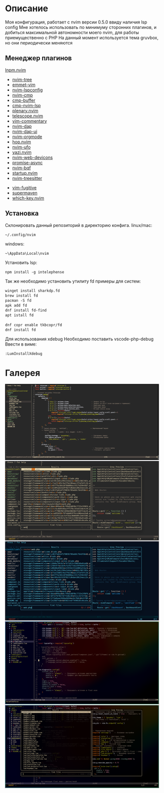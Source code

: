 # Описание
Моя конфигурация, работает с nvim версии 0.5.0 ввиду наличия lsp config
Мне хотелось использовать по минимуму сторонних плагинов, и добиться максимальной автономности моего nvim, для работы приемущественно с PHP
На данный момент используется тема gruvbox, но они периодически меняются

## Менеджер плагинов
[lnpm.nvim](https://github.com/Lumetas/lnpm.nvim)



- [nvim-tree](https://github.com/nvim-tree/nvim-tree.lua)
- [emmet-vim](https://github.com/mattn/emmet-vim)
- [nvim-lspconfig](https://github.com/neovim/nvim-lspconfig)
- [nvim-cmp](https://github.com/hrsh7th/nvim-cmp)
- [cmp-buffer](https://github.com/hrsh7th/cmp-buffer.git)
- [cmp-nvim-lsp](https://github.com/hrsh7th/cmp-nvim-lsp)
- [plenary.nvim](https://github.com/nvim-lua/plenary.nvim)
- [telescope.nvim](https://github.com/nvim-telescope/telescope.nvim)
- [vim-commentary](https://github.com/tpope/vim-commentary)
- [nvim-dap](https://github.com/mfussenegger/nvim-dap)
- [nvim-dap-ui](https://github.com/rcarriga/nvim-dap-ui.git)
- [nvim-orgmode](https://github.com/nvim-orgmode/orgmode)
- [hop.nvim](https://github.com/hadronized/hop.nvim)
- [nvim-ufo](https://github.com/kevinhwang91/nvim-ufo)
- [yazi.nvim](https://github.com/mikavilpas/yazi.nvim)
- [nvim-web-devicons](https://github.com/nvim-tree/nvim-web-devicons)
- [promise-async](https://github.com/kevinhwang91/promise-async)
- [nvim-bqf](https://github.com/kevinhwang91/nvim-bqf)
- [startup.nvim](https://github.com/max397574/startup.nvim)
- [nvim-treesitter](https://github.com/nvim-treesitter/nvim-treesitter.git)
<!-- - [barbar.nvim](https://github.com/romgrk/barbar.nvim) -->
- [vim-fugitive](https://github.com/tpope/vim-fugitive)
- [supermaven](https://github.com/supermaven-inc/supermaven-nvim)
- [which-key.nvim](https://github.com/folke/which-key.nvim)


## Установка
Склонировать данный репозиторий в директорию конфига.
linux/mac:
```
~/.config/nvim
```
windows:
```
~\AppData\Local\nvim
```
Установить lsp:
```
npm install -g intelephense
```

Так же необходимо установить утилиту fd примеры для систем:
```
winget install sharkdp.fd
brew install fd
pacman -S fd
apk add fd
dnf install fd-find
apt istall fd

dnf copr enable tkbcopr/fd
dnf install fd
```

Для использования xdebug Необходимо поставить vscode-php-debug Ввести в виме:
```
:LumInstallXdebug
```
# Галерея
![image1](images/1.png)
![image2](images/2.png)
![image3](images/3.png)
![image4](images/4.png)
![image5](images/5.png)
